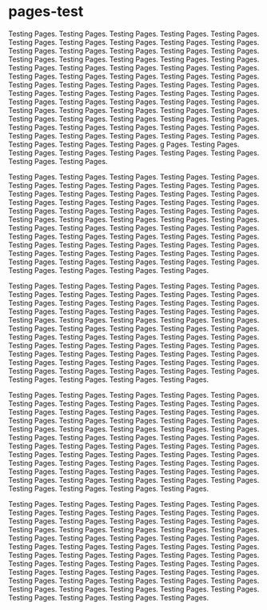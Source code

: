 # pages-test

Testing Pages. Testing Pages. Testing Pages. Testing Pages. Testing Pages. Testing Pages. Testing Pages. Testing Pages. Testing Pages. Testing Pages. Testing Pages. Testing Pages. Testing Pages. Testing Pages. Testing Pages. Testing Pages. Testing Pages. Testing Pages. Testing Pages. Testing Pages. Testing Pages. Testing Pages. Testing Pages. Testing Pages. Testing Pages. Testing Pages. Testing Pages. Testing Pages. Testing Pages. Testing Pages. Testing Pages. Testing Pages. Testing Pages. Testing Pages. Testing Pages. Testing Pages. Testing Pages. Testing Pages. Testing Pages. Testing Pages. Testing Pages. Testing Pages. Testing Pages. Testing Pages. Testing Pages. Testing Pages. Testing Pages. Testing Pages. Testing Pages. Testing Pages. Testing Pages. Testing Pages. Testing Pages. Testing Pages. Testing Pages. Testing Pages. Testing Pages. Testing Pages. Testing Pages. Testing Pages. Testing Pages. Testing Pages. Testing Pages. Testing Pages. Testing Pages. Testing Pages. Testing Pages. Testing Pages. g Pages. Testing Pages. Testing Pages. Testing Pages. Testing Pages. Testing Pages. Testing Pages. Testing Pages. Testing Pages. 

Testing Pages. Testing Pages. Testing Pages. Testing Pages. Testing Pages. Testing Pages. Testing Pages. Testing Pages. Testing Pages. Testing Pages. Testing Pages. Testing Pages. Testing Pages. Testing Pages. Testing Pages. Testing Pages. Testing Pages. Testing Pages. Testing Pages. Testing Pages. Testing Pages. Testing Pages. Testing Pages. Testing Pages. Testing Pages. Testing Pages. Testing Pages. Testing Pages. Testing Pages. Testing Pages. Testing Pages. Testing Pages. Testing Pages. Testing Pages. Testing Pages. Testing Pages. Testing Pages. Testing Pages. Testing Pages. Testing Pages. Testing Pages. Testing Pages. Testing Pages. Testing Pages. Testing Pages. Testing Pages. Testing Pages. Testing Pages. Testing Pages. Testing Pages. Testing Pages. Testing Pages. Testing Pages. Testing Pages. Testing Pages. Testing Pages. Testing Pages. Testing Pages. Testing Pages. 

Testing Pages. Testing Pages. Testing Pages. Testing Pages. Testing Pages. Testing Pages. Testing Pages. Testing Pages. Testing Pages. Testing Pages. Testing Pages. Testing Pages. Testing Pages. Testing Pages. Testing Pages. Testing Pages. Testing Pages. Testing Pages. Testing Pages. Testing Pages. Testing Pages. Testing Pages. Testing Pages. Testing Pages. Testing Pages. Testing Pages. Testing Pages. Testing Pages. Testing Pages. Testing Pages. Testing Pages. Testing Pages. Testing Pages. Testing Pages. Testing Pages. Testing Pages. Testing Pages. Testing Pages. Testing Pages. Testing Pages. Testing Pages. Testing Pages. Testing Pages. Testing Pages. Testing Pages. Testing Pages. Testing Pages. Testing Pages. Testing Pages. Testing Pages. Testing Pages. Testing Pages. Testing Pages. Testing Pages. Testing Pages. Testing Pages. Testing Pages. Testing Pages. Testing Pages. 

Testing Pages. Testing Pages. Testing Pages. Testing Pages. Testing Pages. Testing Pages. Testing Pages. Testing Pages. Testing Pages. Testing Pages. Testing Pages. Testing Pages. Testing Pages. Testing Pages. Testing Pages. Testing Pages. Testing Pages. Testing Pages. Testing Pages. Testing Pages. Testing Pages. Testing Pages. Testing Pages. Testing Pages. Testing Pages. Testing Pages. Testing Pages. Testing Pages. Testing Pages. Testing Pages. Testing Pages. Testing Pages. Testing Pages. Testing Pages. Testing Pages. Testing Pages. Testing Pages. Testing Pages. Testing Pages. Testing Pages. Testing Pages. Testing Pages. Testing Pages. Testing Pages. Testing Pages. Testing Pages. Testing Pages. Testing Pages. Testing Pages. Testing Pages. Testing Pages. Testing Pages. Testing Pages. Testing Pages. Testing Pages. Testing Pages. Testing Pages. Testing Pages. Testing Pages. 

Testing Pages. Testing Pages. Testing Pages. Testing Pages. Testing Pages. Testing Pages. Testing Pages. Testing Pages. Testing Pages. Testing Pages. Testing Pages. Testing Pages. Testing Pages. Testing Pages. Testing Pages. Testing Pages. Testing Pages. Testing Pages. Testing Pages. Testing Pages. Testing Pages. Testing Pages. Testing Pages. Testing Pages. Testing Pages. Testing Pages. Testing Pages. Testing Pages. Testing Pages. Testing Pages. Testing Pages. Testing Pages. Testing Pages. Testing Pages. Testing Pages. Testing Pages. Testing Pages. Testing Pages. Testing Pages. Testing Pages. Testing Pages. Testing Pages. Testing Pages. Testing Pages. Testing Pages. Testing Pages. Testing Pages. Testing Pages. Testing Pages. Testing Pages. Testing Pages. Testing Pages. Testing Pages. Testing Pages. Testing Pages. Testing Pages. Testing Pages. Testing Pages. Testing Pages. 
